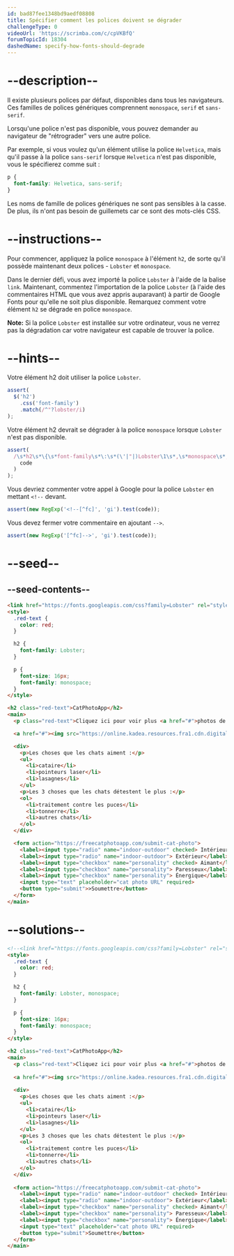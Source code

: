 ```yaml
---
id: bad87fee1348bd9aedf08808
title: Spécifier comment les polices doivent se dégrader
challengeType: 0
videoUrl: 'https://scrimba.com/c/cpVKBfQ'
forumTopicId: 18304
dashedName: specify-how-fonts-should-degrade
---
```


# --description--

Il existe plusieurs polices par défaut, disponibles dans tous les navigateurs. Ces familles de polices génériques comprennent `monospace`, `serif` et `sans-serif`.

Lorsqu'une police n'est pas disponible, vous pouvez demander au navigateur de "rétrograder" vers une autre police.

Par exemple, si vous voulez qu'un élément utilise la police `Helvetica`, mais qu'il passe à la police `sans-serif` lorsque `Helvetica` n'est pas disponible, vous le spécifierez comme suit :

```css
p {
  font-family: Helvetica, sans-serif;
}
```

Les noms de famille de polices génériques ne sont pas sensibles à la casse. De plus, ils n'ont pas besoin de guillemets car ce sont des mots-clés CSS.

# --instructions--

Pour commencer, appliquez la police `monospace` à l'élément `h2`, de sorte qu'il possède maintenant deux polices - `Lobster` et `monospace`.

Dans le dernier défi, vous avez importé la police `Lobster` à l'aide de la balise `link`. Maintenant, commentez l'importation de la police `Lobster` (à l'aide des commentaires HTML que vous avez appris auparavant) à partir de Google Fonts pour qu'elle ne soit plus disponible. Remarquez comment votre élément `h2` se dégrade en police `monospace`.

**Note:** Si la police `Lobster` est installée sur votre ordinateur, vous ne verrez pas la dégradation car votre navigateur est capable de trouver la police.

# --hints--

Votre élément h2 doit utiliser la police `Lobster`.

```js
assert(
  $('h2')
    .css('font-family')
    .match(/^"?lobster/i)
);
```

Votre élément h2 devrait se dégrader à la police `monospace` lorsque `Lobster` n'est pas disponible.

```js
assert(
  /\s*h2\s*\{\s*font-family\s*\:\s*(\'|"|)Lobster\1\s*,\s*monospace\s*;?\s*\}/gi.test(
    code
  )
);
```

Vous devriez commenter votre appel à Google pour la police `Lobster` en mettant `<!--` devant.

```js
assert(new RegExp('<!--[^fc]', 'gi').test(code));
```

Vous devez fermer votre commentaire en ajoutant `-->`.

```js
assert(new RegExp('[^fc]-->', 'gi').test(code));
```

# --seed--

## --seed-contents--

```html
<link href="https://fonts.googleapis.com/css?family=Lobster" rel="stylesheet" type="text/css">
<style>
  .red-text {
    color: red;
  }

  h2 {
    font-family: Lobster;
  }

  p {
    font-size: 16px;
    font-family: monospace;
  }
</style>

<h2 class="red-text">CatPhotoApp</h2>
<main>
  <p class="red-text">Cliquez ici pour voir plus <a href="#">photos de chats</a>.</p>

  <a href="#"><img src="https://online.kadea.resources.fra1.cdn.digitaloceanspaces.com/challenges-resources/relaxing-cat.jpg" alt="Un joli chat orange couché sur le dos."></a>

  <div>
    <p>Les choses que les chats aiment :</p>
    <ul>
      <li>cataire</li>
      <li>pointeurs laser</li>
      <li>lasagnes</li>
    </ul>
    <p>Les 3 choses que les chats détestent le plus :</p>
    <ol>
      <li>traitement contre les puces</li>
      <li>tonnerre</li>
      <li>autres chats</li>
    </ol>
  </div>

  <form action="https://freecatphotoapp.com/submit-cat-photo">
    <label><input type="radio" name="indoor-outdoor" checked> Intérieur</label>
    <label><input type="radio" name="indoor-outdoor"> Extérieur</label><br>
    <label><input type="checkbox" name="personality" checked> Aimant</label>
    <label><input type="checkbox" name="personality"> Paresseux</label>
    <label><input type="checkbox" name="personality"> Énergique</label><br>
    <input type="text" placeholder="cat photo URL" required>
    <button type="submit">>Soumettre</button>
  </form>
</main>
```

# --solutions--

```html
<!--<link href="https://fonts.googleapis.com/css?family=Lobster" rel="stylesheet" type="text/css">-->
<style>
  .red-text {
    color: red;
  }

  h2 {
    font-family: Lobster, monospace;
  }

  p {
    font-size: 16px;
    font-family: monospace;
  }
</style>

<h2 class="red-text">CatPhotoApp</h2>
<main>
  <p class="red-text">Cliquez ici pour voir plus <a href="#">photos de chats</a>.</p>
  
  <a href="#"><img src="https://online.kadea.resources.fra1.cdn.digitaloceanspaces.com/challenges-resources/relaxing-cat.jpg" alt="Un joli chat orange couché sur le dos."></a>
  
  <div>
    <p>Les choses que les chats aiment :</p>
    <ul>
      <li>cataire</li>
      <li>pointeurs laser</li>
      <li>lasagnes</li>
    </ul>
    <p>Les 3 choses que les chats détestent le plus :</p>
    <ol>
      <li>traitement contre les puces</li>
      <li>tonnerre</li>
      <li>autres chats</li>
    </ol>
  </div>
  
  <form action="https://freecatphotoapp.com/submit-cat-photo">
    <label><input type="radio" name="indoor-outdoor" checked> Intérieur</label>
    <label><input type="radio" name="indoor-outdoor"> Extérieur</label><br>
    <label><input type="checkbox" name="personality" checked> Aimant</label>
    <label><input type="checkbox" name="personality"> Paresseux</label>
    <label><input type="checkbox" name="personality"> Énergique</label><br>
    <input type="text" placeholder="cat photo URL" required>
    <button type="submit">Soumettre</button>
  </form>
</main>
```

